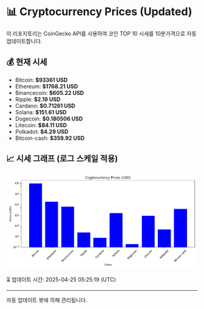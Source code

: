 
# 📊 Cryptocurrency Prices (Updated)

이 리포지토리는 CoinGecko API를 사용하여 코인 TOP 10 시세를 10분가격으로 자동 업데이트합니다.

## 💰 현재 시세
- Bitcoin: **$93361 USD**
- Ethereum: **$1768.21 USD**
- Binancecoin: **$605.22 USD**
- Ripple: **$2.19 USD**
- Cardano: **$0.71261 USD**
- Solana: **$151.61 USD**
- Dogecoin: **$0.180506 USD**
- Litecoin: **$84.11 USD**
- Polkadot: **$4.29 USD**
- Bitcoin-cash: **$359.92 USD**

## 📈 시세 그래프 (로그 스케일 적용)
![Crypto Prices](crypto_prices.png)

⏳ 업데이트 시간: 2025-04-25 05:25:19 (UTC)

---
자동 업데이트 봇에 의해 관리됩니다.
